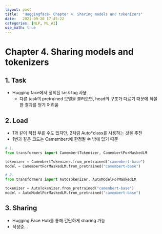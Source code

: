 ```yaml
---
layout: post
title:  "Huggingface- Chapter 4. Sharing models and tokenizers"
date:   2021-09-20 17:45:22
categories: [NLP, ML_AI]
use_math: true
---
```


# Chapter 4. Sharing models and tokenizers
## 1. Task
* Hugging face에서 정의된 task tag 사용
    * 다른 task의 pretrained 모델을 불러오면, head의 구조가 다르기 때문에 적절한 결과를 얻기 어려움

## 2. Load
* 1과 같이 직접 부를 수도 있지만, 2처럼 Auto*class를 사용하는 것을 추천
* 1번과 같은 코드는 Camembert에 한정될 수 밖에 없기 때문

```python
# 1.
from transformers import CamembertTokenizer, CamembertForMaskedLM 

tokenizer = CamembertTokenizer.from_pretrained("camembert-base")
model = CamembertForMaskedLM.from_pretrained("camembert-base")

# 2.
from transformers import AutoTokenizer, AutoModelForMaskedLM 

tokenizer = AutoTokenizer.from_pretrained("camembert-base")
model = AutoModelForMaskedLM.from_pretrained("camembert-base")
```

## 3. Sharing
* Hugging Face Hub를 통해 간단하게 sharing 가능
* 작성중...